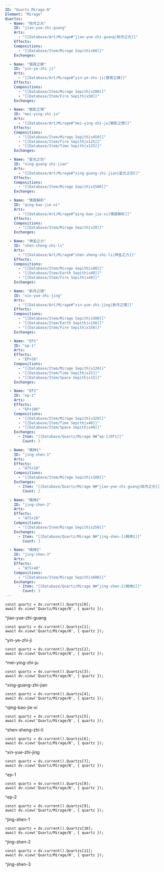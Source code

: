 ```yaml
---
ID: "Quartz.Mirage.N"
Element: "Mirage"
Quartzs:
  - Name: "皎月之光"
    ID: "jiao-yue-zhi-guang"
    Arts:
      - "[[Database/Art/Mirage#^jiao-yue-zhi-guang|皎月之光]]"
    Effects:
    Compositions:
      - "[[Database/Item/Mirage Sepith|x60]]"
    Exchanges:

  - Name: "银夜之棘"
    ID: "yin-ye-zhi-ji"
    Arts:
      - "[[Database/Art/Mirage#^yin-ye-zhi-ji|银夜之棘]]"
    Effects:
    Compositions:
      - "[[Database/Item/Mirage Sepith|x200]]"
      - "[[Database/Item/Fire Sepith|x50]]"
    Exchanges:

  - Name: "魅影之惧"
    ID: "mei-ying-zhi-ju"
    Arts:
      - "[[Database/Art/Mirage#^mei-ying-zhi-ju|魅影之惧]]"
    Effects:
    Compositions:
      - "[[Database/Item/Mirage Sepith|x450]]"
      - "[[Database/Item/Fire Sepith|x125]]"
      - "[[Database/Item/Time Sepith|x125]]"
    Exchanges:

  - Name: "星光之剑"
    ID: "xing-guang-zhi-jian"
    Arts:
      - "[[Database/Art/Mirage#^xing-guang-zhi-jian|星光之剑]]"
    Effects:
    Compositions:
      - "[[Database/Item/Mirage Sepith|x1500]]"
    Exchanges:

  - Name: "情报解析"
    ID: "qing-bao-jie-xi"
    Arts:
      - "[[Database/Art/Mirage#^qing-bao-jie-xi|情报解析]]"
    Effects:
    Compositions:
      - "[[Database/Item/Mirage Sepith|x20]]"
    Exchanges:

  - Name: "神圣之力"
    ID: "shen-sheng-zhi-li"
    Arts:
      - "[[Database/Art/Mirage#^shen-sheng-zhi-li|神圣之力]]"
    Effects:
    Compositions:
      - "[[Database/Item/Mirage Sepith|x80]]"
      - "[[Database/Item/Earth Sepith|x40]]"
      - "[[Database/Item/Fire Sepith|x40]]"
    Exchanges:

  - Name: "新月之镜"
    ID: "xin-yue-zhi-jing"
    Arts:
      - "[[Database/Art/Mirage#^xin-yue-zhi-jing|新月之镜]]"
    Effects:
    Compositions:
      - "[[Database/Item/Mirage Sepith|x500]]"
      - "[[Database/Item/Earth Sepith|x150]]"
      - "[[Database/Item/Fire Sepith|x150]]"
    Exchanges:

  - Name: "EP1"
    ID: "ep-1"
    Arts:
    Effects:
      - "EP+50"
    Compositions:
      - "[[Database/Item/Mirage Sepith|x120]]"
      - "[[Database/Item/Time Sepith|x15]]"
      - "[[Database/Item/Space Sepith|x15]]"
    Exchanges:

  - Name: "EP2"
    ID: "ep-2"
    Arts:
    Effects:
      - "EP+100"
    Compositions:
      - "[[Database/Item/Mirage Sepith|x320]]"
      - "[[Database/Item/Time Sepith|x40]]"
      - "[[Database/Item/Space Sepith|x40]]"
    Exchanges:
      - Item: "[[Database/Quartz/Mirage N#^ep-1|EP1]]"
        Count: 3

  - Name: "精神1"
    ID: "jing-shen-1"
    Arts:
    Effects:
      - "ATS+10"
    Compositions:
      - "[[Database/Item/Mirage Sepith|x100]]"
    Exchanges:
      - Item: "[[Database/Quartz/Mirage N#^jiao-yue-zhi-guang|皎月之光]]"
        Count: 2

  - Name: "精神2"
    ID: "jing-shen-2"
    Arts:
    Effects:
      - "ATS+20"
    Compositions:
      - "[[Database/Item/Mirage Sepith|x250]]"
    Exchanges:
      - Item: "[[Database/Quartz/Mirage N#^jing-shen-1|精神1]]"
        Count: 3

  - Name: "精神3"
    ID: "jing-shen-3"
    Arts:
    Effects:
      - "ATS+40"
    Compositions:
      - "[[Database/Item/Mirage Sepith|x600]]"
    Exchanges:
      - Item: "[[Database/Quartz/Mirage N#^jing-shen-2|精神2]]"
        Count: 3
---
```

```dataviewjs
const quartz = dv.current().Quartzs[0];
await dv.view('Quartz/Mirage/N', { quartz });
```
^jiao-yue-zhi-guang

```dataviewjs
const quartz = dv.current().Quartzs[1];
await dv.view('Quartz/Mirage/N', { quartz });
```
^yin-ye-zhi-ji

```dataviewjs
const quartz = dv.current().Quartzs[2];
await dv.view('Quartz/Mirage/N', { quartz });
```
^mei-ying-zhi-ju

```dataviewjs
const quartz = dv.current().Quartzs[3];
await dv.view('Quartz/Mirage/N', { quartz });
```
^xing-guang-zhi-jian

```dataviewjs
const quartz = dv.current().Quartzs[4];
await dv.view('Quartz/Mirage/N', { quartz });
```
^qing-bao-jie-xi

```dataviewjs
const quartz = dv.current().Quartzs[5];
await dv.view('Quartz/Mirage/N', { quartz });
```
^shen-sheng-zhi-li

```dataviewjs
const quartz = dv.current().Quartzs[6];
await dv.view('Quartz/Mirage/N', { quartz });
```
^xin-yue-zhi-jing

```dataviewjs
const quartz = dv.current().Quartzs[7];
await dv.view('Quartz/Mirage/N', { quartz });
```
^ep-1

```dataviewjs
const quartz = dv.current().Quartzs[8];
await dv.view('Quartz/Mirage/N', { quartz });
```
^ep-2

```dataviewjs
const quartz = dv.current().Quartzs[9];
await dv.view('Quartz/Mirage/N', { quartz });
```
^jing-shen-1

```dataviewjs
const quartz = dv.current().Quartzs[10];
await dv.view('Quartz/Mirage/N', { quartz });
```
^jing-shen-2

```dataviewjs
const quartz = dv.current().Quartzs[11];
await dv.view('Quartz/Mirage/N', { quartz });
```
^jing-shen-3